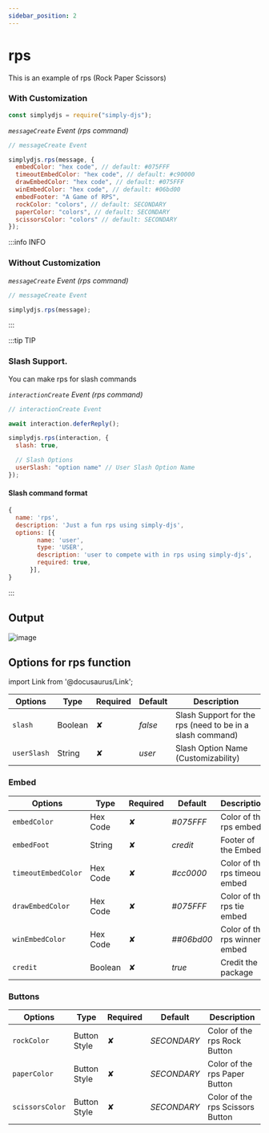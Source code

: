 ```yaml
---
sidebar_position: 2
---
```


# rps

This is an example of rps (Rock Paper Scissors)

### With Customization

```js
const simplydjs = require("simply-djs");
```

_`messageCreate` Event (rps command)_

```js
// messageCreate Event

simplydjs.rps(message, {
  embedColor: "hex code", // default: #075FFF
  timeoutEmbedColor: "hex code", // default: #c90000
  drawEmbedColor: "hex code", // default: #075FFF
  winEmbedColor: "hex code", // default: #06bd00
  embedFooter: "A Game of RPS",
  rockColor: "colors", // default: SECONDARY
  paperColor: "colors", // default: SECONDARY
  scissorsColor: "colors" // default: SECONDARY
});
```

:::info INFO

### Without Customization

_`messageCreate` Event (rps command)_

```js
// messageCreate Event

simplydjs.rps(message);
```

:::

:::tip TIP

### Slash Support.

You can make rps for slash commands

_`interactionCreate` Event (rps command)_

```js
// interactionCreate Event

await interaction.deferReply();

simplydjs.rps(interaction, {
  slash: true,

  // Slash Options
  userSlash: "option name" // User Slash Option Name
});
```

#### Slash command format

```js
{
  name: 'rps',
  description: 'Just a fun rps using simply-djs',
  options: [{
        name: 'user',
        type: 'USER',
        description: 'user to compete with in rps using simply-djs',
        required: true,
      }],
}
```

:::

## Output

![image](https://user-images.githubusercontent.com/71836991/131489358-a463ac58-190d-4572-87ff-17a0e580350e.png)

## Options for rps function

import Link from '@docusaurus/Link';

| Options     | Type                                                                                                               | Required | Default | Description                                               |
| ----------- | ------------------------------------------------------------------------------------------------------------------ | -------- | ------- | --------------------------------------------------------- |
| `slash`     | <Link to="https://developer.mozilla.org/en-US/docs/Web/JavaScript/Reference/Global_Objects/Boolean">Boolean</Link> | ✘        | _false_ | Slash Support for the rps (need to be in a slash command) |
| `userSlash` | <Link to="https://developer.mozilla.org/en-US/docs/Web/JavaScript/Reference/Global_Objects/String">String</Link>   | ✘        | _user_  | Slash Option Name (Customizability)                       |

### Embed

<div style={{textAlign: 'center'}}>

| Options             | Type                                                                                                               | Required | Default    | Description                    |
| ------------------- | ------------------------------------------------------------------------------------------------------------------ | -------- | ---------- | ------------------------------ |
| `embedColor`        | <Link to="https://developer.mozilla.org/en-US/docs/Web/JavaScript/Reference/Global_Objects/String">Hex Code</Link> | ✘        | _#075FFF_  | Color of the rps embed         |
| `embedFoot`         | <Link to="https://developer.mozilla.org/en-US/docs/Web/JavaScript/Reference/Global_Objects/String">String</Link>   | ✘        | _credit_   | Footer of the Embed..          |
| `timeoutEmbedColor` | <Link to="https://developer.mozilla.org/en-US/docs/Web/JavaScript/Reference/Global_Objects/String">Hex Code</Link> | ✘        | _#cc0000_  | Color of the rps timeout embed |
| `drawEmbedColor`    | <Link to="https://developer.mozilla.org/en-US/docs/Web/JavaScript/Reference/Global_Objects/String">Hex Code</Link> | ✘        | _#075FFF_  | Color of the rps tie embed     |
| `winEmbedColor`     | <Link to="https://developer.mozilla.org/en-US/docs/Web/JavaScript/Reference/Global_Objects/String">Hex Code</Link> | ✘        | _##06bd00_ | Color of the rps winner embed  |
| `credit`            | <Link to="https://developer.mozilla.org/en-US/docs/Web/JavaScript/Reference/Global_Objects/Boolean">Boolean</Link> | ✘        | _true_     | Credit the package             |

</div>

### Buttons

<div style={{textAlign: 'center'}}>

| Options         | Type                                                                                                | Required | Default     | Description                      |
| --------------- | --------------------------------------------------------------------------------------------------- | -------- | ----------- | -------------------------------- |
| `rockColor`     | <Link to="https://discord.js.org/#/docs/main/stable/typedef/MessageButtonStyle">Button Style</Link> | ✘        | _SECONDARY_ | Color of the rps Rock Button     |
| `paperColor`    | <Link to="https://discord.js.org/#/docs/main/stable/typedef/MessageButtonStyle">Button Style</Link> | ✘        | _SECONDARY_ | Color of the rps Paper Button    |
| `scissorsColor` | <Link to="https://discord.js.org/#/docs/main/stable/typedef/MessageButtonStyle">Button Style</Link> | ✘        | _SECONDARY_ | Color of the rps Scissors Button |

</div>
